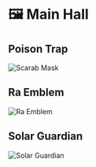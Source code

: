 # 🖼️ Main Hall

## Poison Trap
![Scarab Mask](./The-Backroom/Poison-Trap.jpg)

## Ra Emblem
![Ra Emblem](./The-Backroom/ra-emblem.jpg)

## Solar Guardian
![Solar Guardian](./The-Backroom/solar-guardian.jpg)
